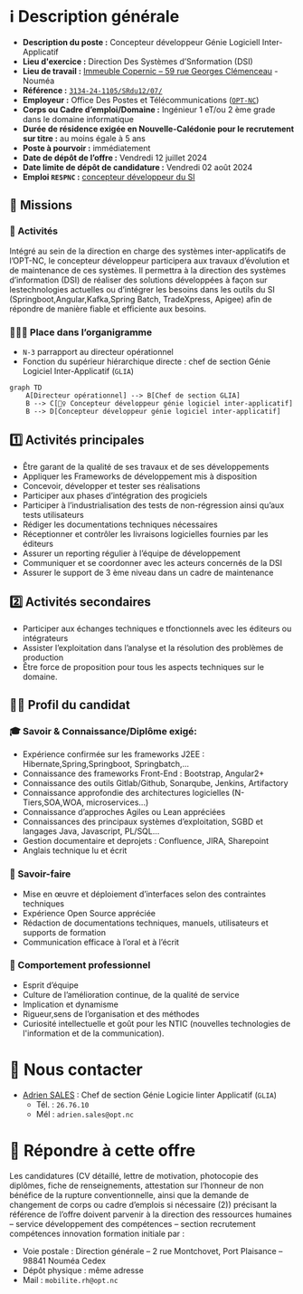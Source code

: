 # ℹ️ Description générale

- **Description du poste :** Concepteur développeur Génie Logiciell Inter-Applicatif
- **Lieu d'exercice :** Direction Des Systèmes d’Snformation (DSI)
- **Lieu de travail :** [Immeuble Copernic – 59 rue Georges Clémenceau](https://maps.app.goo.gl/17yC1fXtiqgTyEFg7) - Nouméa
- **Référence :** [`3134-24-1105/SRdu12/07/`](https://bit.ly/3zQsk2n)
- **Employeur :** Office Des Postes et Télécommunications ([`OPT-NC`](https://x.com/OPT_NC))
- **Corps ou Cadre d’emploi/Domaine :** Ingénieur 1 eT/ou 2 ème grade dans le domaine informatique
- **Durée de résidence exigée en Nouvelle-Calédonie pour le recrutement sur titre :** au moins égale à 5 ans
- **Poste à pourvoir :** immédiatement
- **Date de dépôt de l’offre :** Vendredi 12 juillet 2024
- **Date limite de dépôt de candidature :** Vendredi 02 août 2024
- **Emploi `RESPNC` :** [concepteur développeur du SI](https://drhfpnc.gouv.nc/sites/default/files/atoms/files/12955314.PDF)

## 🎯 Missions

### 📑 Activités

Intégré au sein de la direction en charge des systèmes inter-applicatifs de l’OPT-NC,
le concepteur développeur participera aux travaux d’évolution et de maintenance
de ces systèmes.
Il permettra à la direction des systèmes d’information (DSI) de réaliser des solutions
développées à façon sur lestechnologies actuelles ou d’intégrer les besoins dans les
outils du SI (Springboot,Angular,Kafka,Spring Batch, TradeXpress, Apigee) afin de répondre de manière 
fiable et efficiente aux besoins.

### 🧑‍🤝‍🧑 Place dans l’organigramme 


- `N-3` parrapport au directeur opérationnel
- Fonction du supérieur hiérarchique directe : chef de section Génie Logiciel Inter-Applicatif (`GLIA`)

```mermaid
graph TD
    A[Directeur opérationnel] --> B[Chef de section GLIA]
    B --> C[👱‍♀️ Concepteur développeur génie logiciel inter-applicatif]
    B --> D[Concepteur développeur génie logiciel inter-applicatif]
```

## 1️⃣ Activités principales

- Être garant de la qualité de ses travaux et de ses développements
- Appliquer les Frameworks de développement mis à disposition
- Concevoir, développer et tester ses réalisations
- Participer aux phases d’intégration des progiciels
- Participer à l’industrialisation des tests de non-régression ainsi qu’aux tests utilisateurs
- Rédiger les documentations techniques nécessaires
- Réceptionner et contrôler les livraisons logicielles fournies par les éditeurs
- Assurer un reporting régulier à l’équipe de développement
- Communiquer et se coordonner avec les acteurs concernés de la DSI
- Assurer le support de 3 ème niveau dans un cadre de maintenance

## 2️⃣ Activités secondaires

- Participer aux échanges techniques e tfonctionnels avec les éditeurs ou intégrateurs
- Assister l’exploitation dans l’analyse et la résolution des problèmes de production
- Être force de proposition pour tous les aspects techniques sur le domaine.

## 👨‍🏫 Profil du candidat

### 🎓 Savoir & Connaissance/Diplôme exigé:

- Expérience confirmée sur les frameworks J2EE : Hibernate,Spring,Springboot, Springbatch,...
- Connaissance des frameworks Front-End : Bootstrap, Angular2+
- Connaissance des outils Gitlab/Github, Sonarqube, Jenkins, Artifactory
- Connaissance approfondie des architectures logicielles (N-Tiers,SOA,WOA, microservices...)
- Connaissance d’approches Agiles ou Lean appréciées
- Connaissances des principaux systèmes d’exploitation, SGBD et langages Java, Javascript, PL/SQL...
- Gestion documentaire et deprojets : Confluence, JIRA, Sharepoint
- Anglais technique lu et écrit

### 🧰 Savoir-faire

- Mise en œuvre et déploiement d’interfaces selon des contraintes techniques
- Expérience Open Source appréciée
- Rédaction de documentations techniques, manuels, utilisateurs et supports de formation
- Communication efficace à l’oral et à l’écrit

### 🤝 Comportement professionnel

- Esprit d’équipe
- Culture de l’amélioration continue, de la qualité de service
- Implication et dynamisme
- Rigueur,sens de l’organisation et des méthodes
- Curiosité intellectuelle et goût pour les NTIC (nouvelles technologies de l'information et de la communication).

# 💬 Nous contacter

- [Adrien SALES](https://www.linkedin.com/in/adrien-sales/) : Chef de section Génie Logicie Iinter Applicatif (`GLIA`)
    - Tél. : `26.76.10`
    - Mél : `adrien.sales@opt.nc`

# 📝 Répondre à cette offre

Les candidatures (CV détaillé, lettre de motivation, photocopie des diplômes, fiche de renseignements, attestation sur
l’honneur de non bénéfice de la rupture conventionnelle, ainsi que la demande de changement de corps ou cadre d’emplois
si nécessaire (2)) précisant la référence de l’offre doivent parvenir à la direction des ressources humaines – service
développement des compétences – section recrutement compétences innovation formation initiale par :

- Voie postale : Direction générale – 2 rue Montchovet, Port Plaisance – 98841 Nouméa Cedex
- Dépôt physique : même adresse
- Mail : `mobilite.rh@opt.nc`
